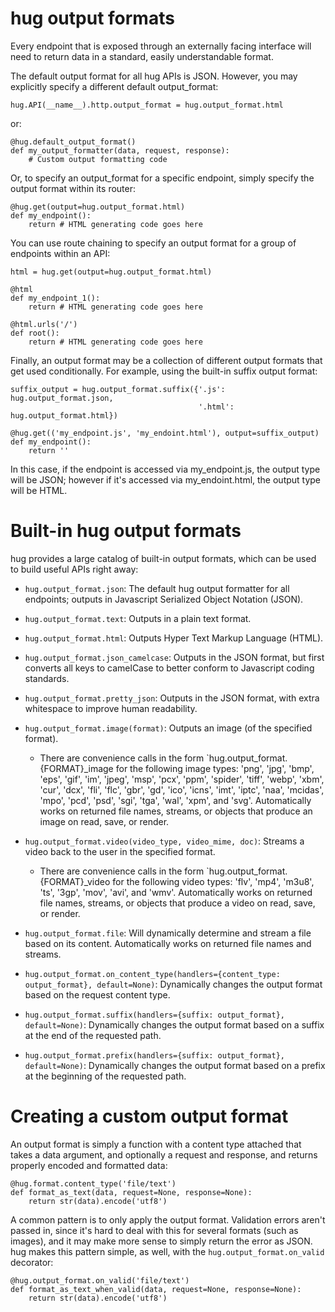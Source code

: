 hug output formats
===================

Every endpoint that is exposed through an externally facing interface will need to return data in a standard, easily understandable format.

The default output format for all hug APIs is JSON. However, you may explicitly specify a different default output_format:

    hug.API(__name__).http.output_format = hug.output_format.html

or:

    @hug.default_output_format()
    def my_output_formatter(data, request, response):
        # Custom output formatting code

Or, to specify an output_format for a specific endpoint, simply specify the output format within its router:

    @hug.get(output=hug.output_format.html)
    def my_endpoint():
        return # HTML generating code goes here

You can use route chaining to specify an output format for a group of endpoints within an API:

    html = hug.get(output=hug.output_format.html)

    @html
    def my_endpoint_1():
        return # HTML generating code goes here

    @html.urls('/')
    def root():
        return # HTML generating code goes here

Finally, an output format may be a collection of different output formats that get used conditionally. For example, using the built-in suffix output format:

    suffix_output = hug.output_format.suffix({'.js': hug.output_format.json,
                                              '.html': hug.output_format.html})

    @hug.get(('my_endpoint.js', 'my_endoint.html'), output=suffix_output)
    def my_endpoint():
        return ''

In this case, if the endpoint is accessed via my_endpoint.js, the output type will be JSON; however if it's accessed via my_endoint.html, the output type will be HTML.

Built-in hug output formats
===================

hug provides a large catalog of built-in output formats, which can be used to build useful APIs right away:

 - `hug.output_format.json`: The default hug output formatter for all endpoints; outputs in Javascript Serialized Object Notation (JSON).
 - `hug.output_format.text`: Outputs in a plain text format.
 - `hug.output_format.html`: Outputs Hyper Text Markup Language (HTML).
 - `hug.output_format.json_camelcase`: Outputs in the JSON format, but first converts all keys to camelCase to better conform to Javascript coding standards.
 - `hug.output_format.pretty_json`: Outputs in the JSON format, with extra whitespace to improve human readability.
 - `hug.output_format.image(format)`: Outputs an image (of the specified format).
    - There are convenience calls in the form `hug.output_format.{FORMAT}_image for the following image types: 'png', 'jpg', 'bmp', 'eps', 'gif', 'im', 'jpeg', 'msp', 'pcx', 'ppm', 'spider', 'tiff', 'webp', 'xbm',
               'cur', 'dcx', 'fli', 'flc', 'gbr', 'gd', 'ico', 'icns', 'imt', 'iptc', 'naa', 'mcidas', 'mpo', 'pcd',
               'psd', 'sgi', 'tga', 'wal', 'xpm', and 'svg'.
    Automatically works on returned file names, streams, or objects that produce an image on read, save, or render.

 - `hug.output_format.video(video_type, video_mime, doc)`: Streams a video back to the user in the specified format.
    - There are convenience calls in the form `hug.output_format.{FORMAT}_video for the following video types: 'flv', 'mp4', 'm3u8', 'ts', '3gp', 'mov', 'avi', and 'wmv'.
    Automatically works on returned file names, streams, or objects that produce a video on read, save, or render.

 - `hug.output_format.file`: Will dynamically determine and stream a file based on its content. Automatically works on returned file names and streams.

 - `hug.output_format.on_content_type(handlers={content_type: output_format}, default=None)`: Dynamically changes the output format based on the request content type.
 - `hug.output_format.suffix(handlers={suffix: output_format}, default=None)`: Dynamically changes the output format based on a suffix at the end of the requested path.
 - `hug.output_format.prefix(handlers={suffix: output_format}, default=None)`: Dynamically changes the output format based on a prefix at the beginning of the requested path.

Creating a custom output format
===================

An output format is simply a function with a content type attached that takes a data argument, and optionally a request and response, and returns properly encoded and formatted data:

    @hug.format.content_type('file/text')
    def format_as_text(data, request=None, response=None):
        return str(data).encode('utf8')

A common pattern is to only apply the output format. Validation errors aren't passed in, since it's hard to deal with this for several formats (such as images), and it may make more sense to simply return the error as JSON. hug makes this pattern simple, as well, with the `hug.output_format.on_valid` decorator:

    @hug.output_format.on_valid('file/text')
    def format_as_text_when_valid(data, request=None, response=None):
        return str(data).encode('utf8')
